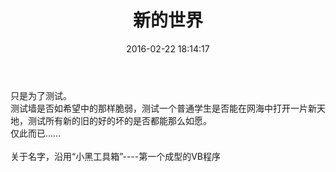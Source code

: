 ﻿---
title: 新的世界
url: 5.html
id: 5
categories:
  - 特色
date: 2016-02-22 18:14:17
tags:
  - 里程碑
---

只是为了测试。<br />测试墙是否如希望中的那样脆弱，测试一个普通学生是否能在网海中打开一片新天地，测试所有新的旧的好的坏的是否都能那么如愿。<br />仅此而已…… <br /><br />关于名字，沿用“小黑工具箱”----第一个成型的VB程序